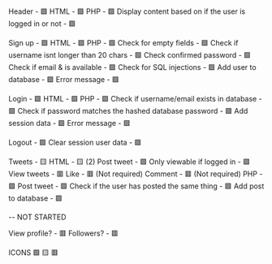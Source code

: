 Header - 🟩
    HTML - 🟩
    PHP - 🟩
        Display content based on if the user is logged in or not - 🟩

Sign up - 🟩
    HTML - 🟩
    PHP - 🟩
        Check for empty fields - 🟩
        Check if username isnt longer than 20 chars - 🟩
        Check confirmed password - 🟩
        Check if email & is available - 🟩
            Check for SQL injections - 🟩
        Add user to database - 🟩
        Error message - 🟩

Login - 🟩
    HTML - 🟩
    PHP - 🟩
        Check if username/email exists in database - 🟩
        Check if password matches the hashed database password - 🟩
        Add session data - 🟩
        Error message - 🟩

Logout - 🟩
    Clear session user data - 🟩

Tweets - 🟨
    HTML - 🟨 (2)
        Post tweet - 🟩
            Only viewable if logged in - 🟩
        View tweets - 🟥
            Like - 🟥 (Not required)
            Comment - 🟥 (Not required) 
    PHP - 🟩
        Post tweet - 🟩
            Check if the user has posted the same thing - 🟩
            Add post to database - 🟩
            

-- NOT STARTED

View profile? - 🟥
Followers? - 🟥


ICONS
🟩  🟨  🟥